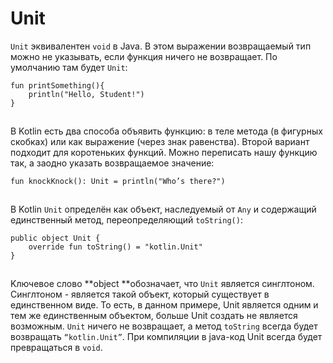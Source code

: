 # Unit

`Unit` эквивалентен `void` в Java. В этом выражении возвращаемый тип можно не указывать, если функция ничего не возвращает. По умолчанию там будет `Unit`:

```
fun printSomething(){
    println("Hello, Student!")
}
```

![](data:image/gif;base64,R0lGODlhAQABAPABAP///wAAACH5BAEKAAAALAAAAAABAAEAAAICRAEAOw==)![](data:image/gif;base64,R0lGODlhAQABAPABAP///wAAACH5BAEKAAAALAAAAAABAAEAAAICRAEAOw== "Click and drag to move")

В Kotlin есть два способа объявить функцию: в теле метода (в фигурных скобках) или как выражение (через знак равенства).  Второй вариант подходит для коротеньких функций. Можно переписать нашу функцию так, а заодно указать возвращаемое значение:

```
fun knockKnock(): Unit = println("Who’s there?")
```

![](data:image/gif;base64,R0lGODlhAQABAPABAP///wAAACH5BAEKAAAALAAAAAABAAEAAAICRAEAOw==)![](data:image/gif;base64,R0lGODlhAQABAPABAP///wAAACH5BAEKAAAALAAAAAABAAEAAAICRAEAOw== "Click and drag to move")

В Kotlin `Unit` определён как объект, наследуемый от `Any` и содержащий единственный метод, переопределяющий `toString()`:

```
public object Unit {
    override fun toString() = "kotlin.Unit"
}
```

![](data:image/gif;base64,R0lGODlhAQABAPABAP///wAAACH5BAEKAAAALAAAAAABAAEAAAICRAEAOw==)![](data:image/gif;base64,R0lGODlhAQABAPABAP///wAAACH5BAEKAAAALAAAAAABAAEAAAICRAEAOw== "Click and drag to move")

Kлючевое слово **object **обозначает, что `Unit` является синглтоном. Синглтоном - является такой объект, который существует в единственном виде. То есть, в данном примере, Unit является одним и тем же единственным объектом, больше Unit создать не является возможным.  `Unit` ничего не возвращает, а метод `toString` всегда будет возвращать `“kotlin.Unit”`. При компиляции в java-код Unit всегда будет превращаться в `void`.
